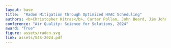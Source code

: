 ```yaml
---
layout: base
title:  "Radon Mitigation through Optimized HVAC Scheduling"
authors: <b>Christopher Kitras</b>, Carter Pollan, John Beard, Jim Johnston, Philip Lundrigan
conference: "Air Quality: Science for Solutions, 2024"
award: "True"
figure: assets/radon.svg
link: assets/S4S-2024.pdf
---
```

